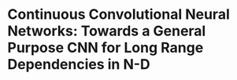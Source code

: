 # Continuous Convolutional Neural Networks: Towards a General Purpose CNN for Long Range Dependencies in N-D

